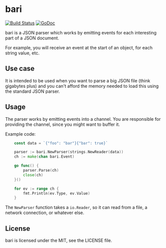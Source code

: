 bari
====

[![Build Status](https://travis-ci.org/vrischmann/bari.svg?branch=master)](https://travis-ci.org/vrischmann/bari)
[![GoDoc](https://godoc.org/github.com/vrischmann/bari?status.svg)](https://godoc.org/github.com/vrischmann/bari)

bari is a JSON parser which works by emitting events for each interesting part of a JSON document.

For example, you will receive an event at the start of an object, for each string value, etc.

Use case
--------

It is intended to be used when you want to parse a big JSON file (think gigabytes plus) and you can't afford the memory needed to load this using the standard JSON parser.

Usage
-----

The parser works by emitting events into a channel. You are responsible for providing the channel, since you might want to buffer it.

Example code:

```go
	const data = `{"foo": "bar"}{"bar": true}`

	parser := bari.NewParser(strings.NewReader(data))
	ch := make(chan bari.Event)

	go func() {
		parser.Parse(ch)
		close(ch)
	}()

	for ev := range ch {
		fmt.Println(ev.Type, ev.Value)
	}
```

The `NewParser` function takes a `io.Reader`, so it can read from a file, a network connection, or whatever else.

License
-------

bari is licensed under the MIT, see the LICENSE file.
